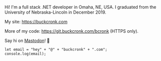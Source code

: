 Hi! I'm a full stack .NET developer in Omaha, NE, USA. I graduated from the University of Nebraska-Lincoln in December 2019.

My site: https://buckcronk.com

More of my code: https://git.buckcronk.com/bcronk (HTTPS only).

Say hi on [Mastodon](https://fosstodon.org/@ixbo)! 🐘

```
let email = "hey" + "@" + "buckcronk" + ".com";
console.log(email);
```